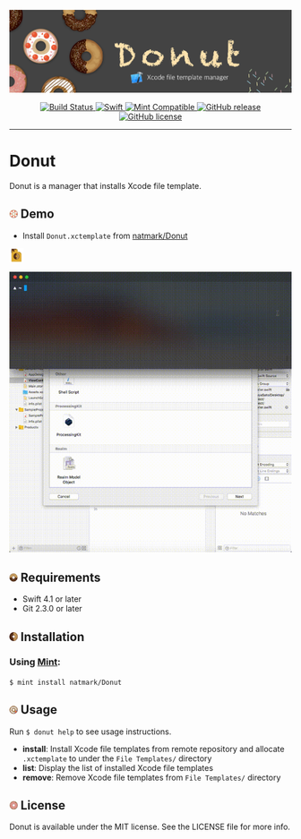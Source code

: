 ![Header](https://github.com/natmark/Donut/blob/master/Resources/header.png?raw=true)

<p align="center">
    <a href="https://travis-ci.com/natmark/Donut">
        <img src="https://travis-ci.com/natmark/Donut.svg?token=nzmukddH8XeX8xpNA4qP&branch=master"
             alt="Build Status">
    </a>
    <a href="https://github.com/apple/swift">
        <img alt="Swift" src="https://img.shields.io/badge/swift-4.0-orange.svg">
    </a>
    <a href="https://github.com/yonaskolb/Mint">
        <img src="https://img.shields.io/badge/Mint-compatible-brightgreen.svg?style=flat"
             alt="Mint Compatible">
    </a>
    <a href="https://github.com/natmark/Donut/releases">
        <img src="https://img.shields.io/github/release/natmark/Donut.svg"
             alt="GitHub release">
    </a>
    <a href="https://github.com/natmark/Donut/blob/master/LICENSE">
        <img src="https://img.shields.io/badge/license-MIT-brightgreen.svg"
             alt="GitHub license">
    </a>
</p>

---

# Donut
Donut is a manager that installs Xcode file template.

<!-- 
## Demo -->
<h2><img src="https://github.com/natmark/Donut/blob/master/Resources/donut1.png?raw=true" width="3%">&nbsp;Demo</h2>

- Install `Donut.xctemplate` from [natmark/Donut](https://github.com/natmark/Donut/)

<img src="https://github.com/natmark/Donut/blob/master/Resources/templateIcon.png?raw=true" width="5%">

![Demo](https://github.com/natmark/Donut/blob/master/Resources/Demo.gif?raw=true)

<!-- 
## Requirements -->
<h2><img src="https://github.com/natmark/Donut/blob/master/Resources/donut2.png?raw=true" width="3%">&nbsp;Requirements</h2>

- Swift 4.1 or later
- Git 2.3.0 or later

<!-- 
## Installation -->
<h2><img src="https://github.com/natmark/Donut/blob/master/Resources/donut3.png?raw=true" width="3%">&nbsp;Installation</h2>

### Using [Mint](https://github.com/yonaskolb/Mint):
`$ mint install natmark/Donut`

<!-- 
## Usage -->
<h2><img src="https://github.com/natmark/Donut/blob/master/Resources/donut4.png?raw=true" width="3%">&nbsp;Usage</h2>

Run `$ donut help` to see usage instructions.

- **install**: Install Xcode file templates from remote repository and allocate `.xctemplate` to under the `File Templates/` directory
- **list**: Display the list of installed Xcode file templates
- **remove**: Remove Xcode file templates from `File Templates/` directory

<!-- 
## License -->
<h2><img src="https://github.com/natmark/Donut/blob/master/Resources/donut5.png?raw=true" width="3%">&nbsp;License</h2>

Donut is available under the MIT license. See the LICENSE file for more info.
